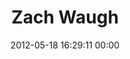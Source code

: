 ---
title: "Zach Waugh"
date: 2012-05-18 16:29:11 00:00
permalink: /zachwaugh
twitter: "zachwaugh"
likes: [258,248,1075]
id: 357
gravatar: "http://www.gravatar.com/avatar/8f0b58e74434edaf2917c9d3d657188e"
---